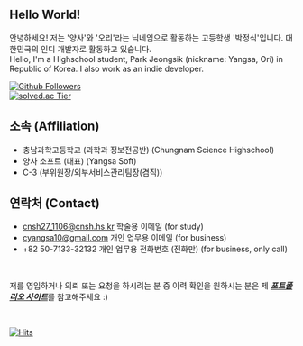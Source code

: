 ## Hello World! 
안녕하세요! 저는 '양사'와 '오리'라는 닉네임으로 활동하는 고등학생 '박정식'입니다. 대한민국의 인디 개발자로 활동하고 있습니다.<br>
Hello, I'm a Highschool student, Park Jeongsik (nickname: Yangsa, Ori) in Republic of Korea. I also work as an indie developer.


[![Github Followers](https://img.shields.io/github/followers/sat0317?color=009300&label=Github%20Followers&style=for-the-badge)](https://github.com/sat0317?tab=followers)<br>
[![solved.ac Tier](http://mazassumnida.wtf/api/v2/generate_badge?boj=sat0317)](https://solved.ac/sat0317)
<br>

## 소속 (Affiliation)
* 충남과학고등학교 (과학과 정보전공반) (Chungnam Science Highschool)
* 양사 소프트 (대표) (Yangsa Soft)
* C-3 (부위원장/외부서비스관리팀장(겸직))

## 연락처 (Contact)
* cnsh27_1106@cnsh.hs.kr 학술용 이메일 (for study)
* cyangsa10@gmail.com 개인 업무용 이메일 (for business)
* +82 50-7133-32132 개인 업무용 전화번호 (전화만) (for business, only call)
<br>

저를 영입하거나 의뢰 또는 요청을 하시려는 분 중 이력 확인을 원하시는 분은 제 [***포트폴리오 사이트***](https://sat0317.notion.site/sat0317/4bacba30e91d42a5932ae999c645524e)를 참고해주세요 :)

<br>

[![Hits](https://hits.seeyoufarm.com/api/count/incr/badge.svg?url=https%3A%2F%2Fgithub.com%2Fsat0317)](https://github.com/sat0317)
